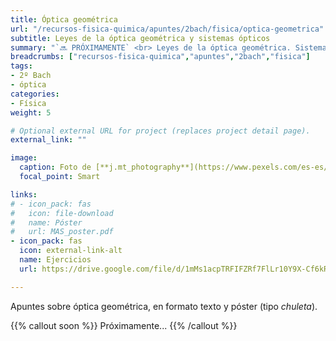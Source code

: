 ```yaml
---
title: Óptica geométrica
url: "/recursos-fisica-quimica/apuntes/2bach/fisica/optica-geometrica"
subtitle: Leyes de la óptica geométrica y sistemas ópticos
summary: "`🔜 PRÓXIMAMENTE` <br> Leyes de la óptica geométrica. Sistemas ópticos. El ojo humano. Instrumentos ópticos."
breadcrumbs: ["recursos-fisica-quimica","apuntes","2bach","fisica"]
tags:
- 2º Bach
- óptica
categories:
- Física
weight: 5

# Optional external URL for project (replaces project detail page).
external_link: ""

image:
  caption: Foto de [**j.mt_photography**](https://www.pexels.com/es-es/@j-mt_photography-628996) en [Pexels](https://www.pexels.com/es-es/)
  focal_point: Smart

links:
# - icon_pack: fas
#   icon: file-download
#   name: Póster
#   url: MAS_poster.pdf
- icon_pack: fas
  icon: external-link-alt
  name: Ejercicios
  url: https://drive.google.com/file/d/1mMs1acpTRFIFZRf7FlLr10Y9X-Cf6kRF/view

---
```


<!-- <iframe src="https://phet.colorado.edu/sims/html/bending-light/latest/bending-light_es.html" width="800" height="600" scrolling="no" allowfullscreen></iframe> -->

<!-- https://animagraffs.com/human-eye/ -->

Apuntes sobre óptica geométrica, en formato texto y póster (tipo _chuleta_).

{{% callout soon %}}
Próximamente...
{{% /callout %}}